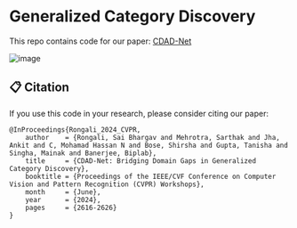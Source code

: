 # Generalized Category Discovery

This repo contains code for our paper: [CDAD-Net](https://arxiv.org/pdf/2404.05366)

![image](https://github.com/user-attachments/assets/2d4f6fcb-6627-43be-b11d-c13fec64af8e)



## <a name="cite"/> :clipboard: Citation

If you use this code in your research, please consider citing our paper:
```
@InProceedings{Rongali_2024_CVPR,
    author    = {Rongali, Sai Bhargav and Mehrotra, Sarthak and Jha, Ankit and C, Mohamad Hassan N and Bose, Shirsha and Gupta, Tanisha and Singha, Mainak and Banerjee, Biplab},
    title     = {CDAD-Net: Bridging Domain Gaps in Generalized Category Discovery},
    booktitle = {Proceedings of the IEEE/CVF Conference on Computer Vision and Pattern Recognition (CVPR) Workshops},
    month     = {June},
    year      = {2024},
    pages     = {2616-2626}
}
```
